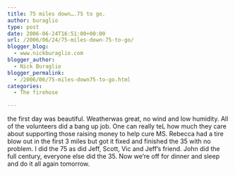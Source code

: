 ```yaml
---
title: 75 miles down….75 to go.
author: buraglio
type: post
date: 2006-06-24T16:51:00+00:00
url: /2006/06/24/75-miles-down-75-to-go/
blogger_blog:
  - www.nickburaglio.com
blogger_author:
  - Nick Buraglio
blogger_permalink:
  - /2006/06/75-miles-down75-to-go.html
categories:
  - The firehose

---
```

the first day was beautiful. Weatherwas great, no wind and low humidity. All of the volunteers did a bang up job. One can really teL how much they care about supporting those raising money to help cure MS. Rebecca had a tire blow out in the first 3 miles but got it fixed and finished the 35 with no problem. I did the 75 as did Jeff, Scott, Vic and Jeff&#8217;s friend. John did the full century, everyone else did the 35. Now we&#8217;re off for dinner and sleep and do it all again tomorrow.